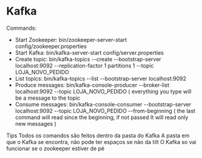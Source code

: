 # Kafka

Commands:
* Start Zookeeper: bin/zookeeper-server-start config/zookeeper.properties
* Start Kafka:  bin/kafka-server-start config/server.properties
* Create topic: bin/kafka-topics --create --bootstrap-server localhost:9092 --replication-factor 1 partitions 1 --topic LOJA_NOVO_PEDIDO
* List topics: bin/kafka-topics --list --bootstrap-server localhost:9092
* Produce messages: bin/kafka-console-producer --broker-list localhost:9092 --topic LOJA_NOVO_PEDIDO ( everything you type will be a message to the topic
* Consume messages: bin/kafka-console-consumer --bootstrap-server localhost:9092 --topic LOJA_NOVO_PEDIDO --from-beginning ( the last command will read since the beginning, if not passed It will read only new messages )

Tips
Todos os comandos são feitos dentro da pasta do Kafka
A pasta em que o Kafka se encontra, não pode ter espaços se não da tilt
O Kafka so vai funcionar se o zookeeper estiver de pé
